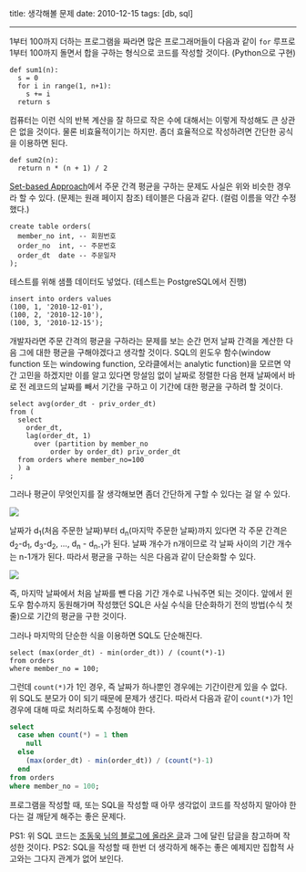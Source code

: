 title: 생각해볼 문제
date: 2010-12-15
tags: [db, sql]

---
1부터 100까지 더하는 프로그램을 짜라면 많은 프로그래머들이 다음과 같이 `for` 루프로 1부터 100까지 돌면서 합을 구하는 형식으로 코드를 작성할 것이다. (Python으로 구현)
<!--more-->

```
def sum1(n):
  s = 0
  for i in range(1, n+1):
    s += i
  return s
```

컴퓨터는 이런 식의 반복 계산을 잘 하므로 작은 수에 대해서는 이렇게 작성해도 큰 상관은 없을 것이다. 물론 비효율적이기는 하지만. 좀더 효율적으로 작성하려면 간단한 공식을 이용하면 된다.

```
def sum2(n):
  return n * (n + 1) / 2
```

[Set-based Approach](http://ukja.tistory.com/362)에서 주문 간격 평균을 구하는 문제도 사실은 위와 비슷한 경우라 할 수 있다. (문제는 원래 페이지 참조) 테이블은 다음과 같다. (컬럼 이름을 약간 수정했다.)

```
create table orders(
  member_no int, -- 회원번호
  order_no  int, -- 주문번호
  order_dt  date -- 주문일자
);
```

테스트를 위해 샘플 데이터도 넣었다. (테스트는 PostgreSQL에서 진행)

```
insert into orders values
(100, 1, '2010-12-01'),
(100, 2, '2010-12-10'),
(100, 3, '2010-12-15');
```

개발자라면 주문 간격의 평균을 구하라는 문제를 보는 순간 먼저 날짜 간격을 계산한 다음 그에 대한 평균을 구해야겠다고 생각할 것이다. SQL의 윈도우 함수(window function 또는 windowing function, 오라클에서는 analytic function)을 모르면 약간 고민을 하겠지만 이를 알고 있다면 망설임 없이 날짜로 정렬한 다음 현재 날짜에서 바로 전 레코드의 날짜를 빼서 기간을 구하고 이 기간에 대한 평균을 구하려 할 것이다.

```
select avg(order_dt - priv_order_dt)
from (
  select
    order_dt,
    lag(order_dt, 1)
      over (partition by member_no
          order by order_dt) priv_order_dt
  from orders where member_no=100
  ) a
;
```

그러나 평균이 무엇인지를 잘 생각해보면 좀더 간단하게 구할 수 있다는 걸 알 수 있다.

![](2010-12-15-1.png)

날짜가 d<sub>1</sub>(처음 주문한 날짜)부터 d<sub>n</sub>(마지막 주문한 날짜)까지 있다면 각 주문 간격은
d<sub>2</sub>-d<sub>1</sub>, d<sub>3</sub>-d<sub>2</sub>, ..., d<sub>n</sub> - d<sub>n-1</sub>가 된다. 날짜 개수가 n개이므로 각 날짜 사이의 기간 개수는 n-1개가 된다. 따라서 평균을 구하는 식은 다음과 같이 단순화할 수 있다.

![](2010-12-15-2.png)

즉, 마지막 날짜에서 처음 날짜를 뺀 다음 기간 개수로 나눠주면 되는 것이다. 앞에서 윈도우 함수까지 동원해가며 작성했던 SQL은 사실 수식을 단순화하기 전의 방법(수식 첫 줄)으로 기간의 평균을 구한 것이다.

그러나 마지막의 단순한 식을 이용하면 SQL도 단순해진다.

```
select (max(order_dt) - min(order_dt)) / (count(*)-1)
from orders
where member_no = 100;
```

그런데 `count(*)`가 1인 경우, 즉 날짜가 하나뿐인 경우에는 기간이란게 있을 수 없다. 위 SQL도 분모가 0이 되기 때문에 문제가 생긴다. 따라서 다음과 같이 `count(*)`가 1인 경우에 대해 따로 처리하도록 수정해야 한다.

```sql
select
  case when count(*) = 1 then
    null
  else
    (max(order_dt) - min(order_dt)) / (count(*)-1)
  end
from orders
where member_no = 100;
```

프로그램을 작성할 때, 또는 SQL을 작성할 때 아무 생각없이 코드를 작성하지 말아야 한다는 걸 깨닫게 해주는 좋은 문제다.

PS1: 위 SQL 코드는 [조동욱 님의 블로그에 올라온 글](http://ukja.tistory.com/362)과 그에 달린 답글을 참고하며 작성한 것이다.
PS2: SQL을 작성할 때 한번 더 생각하게 해주는 좋은 예제지만 집합적 사고와는 그다지 관계가 없어 보인다.
